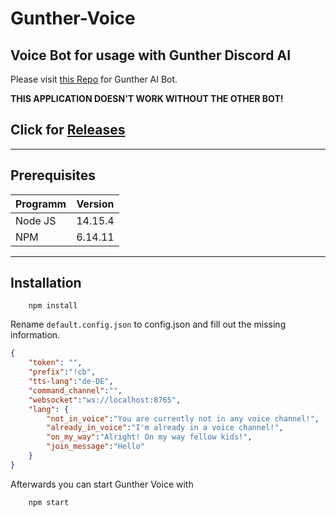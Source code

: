 # Gunther-Voice
## Voice Bot for usage with Gunther Discord AI

Please visit [this Repo](https://github.com/SteffTek/Gunther-Bot) for Gunther AI Bot.

**THIS APPLICATION DOESN'T WORK WITHOUT THE OTHER BOT!**

## Click for [Releases](https://github.com/SteffTek/Gunther-Voice/releases)

___
## Prerequisites
| Programm        | Version           |
| --------------- |:-----------------:|
| Node JS           | 14.15.4 |
| NPM               | 6.14.11 |
___
## Installation
```
    npm install
```
Rename ```default.config.json``` to config.json and fill out the missing information.

```json
{
    "token": "",
    "prefix":"!cb",
    "tts-lang":"de-DE",
    "command_channel":"",
    "websocket":"ws://localhost:8765",
    "lang": {
        "not_in_voice":"You are currently not in any voice channel!",
        "already_in_voice":"I'm already in a voice channel!",
        "on_my_way":"Alright! On my way fellow kids!",
        "join_message":"Hello"
    }
}
```

Afterwards you can start Gunther Voice with
```
    npm start
```